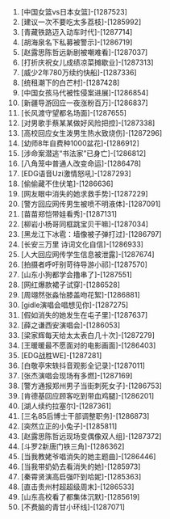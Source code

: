 
1. [中国女篮vs日本女篮]-[1287523]
1. [建议一次不要吃太多荔枝]-[1285992]
1. [青藏铁路迈入动车时代]-[1287714]
1. [胡海泉名下私募被警示]-[1286719]
1. [赵露思陈哲远新剧被嘲难看]-[1287037]
1. [打折庆祝女儿成绩凉菜摊歇业]-[1287313]
1. [威少2年780万续约快船]-[1287336]
1. [统租潮下的白芒村]-[1287428]
1. [中国女孩马代被性侵案进展]-[1286854]
1. [新疆导游回应一夜涨粉百万]-[1286837]
1. [长风渡守望都名场面]-[1287655]
1. [对男歌手蔡某某做好风险把控]-[1287338]
1. [高校回应女生泼男生热水致烧伤]-[1287296]
1. [幼师8年自费种1000盆花]-[1286912]
1. [涉命案潜逃“书法家”已身亡]-[1286812]
1. [八角笼中普通人改变命运]-[1286478]
1. [EDG语音Uzi激情怒吼]-[1287293]
1. [偷偷藏不住伏笔]-[1286636]
1. [网友眼中消失的她求救手势]-[1287229]
1. [警方回应网传男生被喷不明液体]-[1287091]
1. [苗苗郑恺带娃看秀]-[1287131]
1. [柳岩小杨哥同框跳宝贝干嘛]-[1287034]
1. [黑龙江下冰雹：墙像被子弹打过]-[1286797]
1. [长安三万里 诗词文化自信]-[1286933]
1. [人大回应网传学生信息被泄露]-[1287674]
1. [拍摄者呼吁别苛待导游小祁]-[1287570]
1. [山东小狗都学会撸串了]-[1287551]
1. [网红爆款裙子试穿]-[1286528]
1. [周翊然张淼怡膝盖吻花絮]-[1286881]
1. [gidle演唱会唱想见你]-[1287275]
1. [假如消失的她发生在屯子里]-[1287637]
1. [薛之谦西安演唱会]-[1286053]
1. [梁家辉每天给太太表白几十次]-[1287279]
1. [王暖暖最不愿面对的电影画面]-[1286403]
1. [EDG战胜WE]-[1287281]
1. [白敬亭宋轶抖音观影全记录]-[1287011]
1. [张杰演唱会现场有多燃]-[1287169]
1. [警方通报郑州男子当街刺死女子]-[1286753]
1. [肯德基回应顾客吃到带血鸡腿]-[1286201]
1. [湖人续约拉塞尔]-[1287361]
1. [三名85后博士干部调整职务]-[1286873]
1. [突然立正的小兔子]-[1285811]
1. [赵露思陈哲远现场变偶像双人组]-[1287372]
1. [斗罗2新唐门铁三角]-[1286362]
1. [当我教姥爷唱消失的她主题曲]-[1286446]
1. [当我带奶奶去看消失的她]-[1285973]
1. [秦霄贤演高启强吓到哈妮]-[1285363]
1. [直击贵州村超超级周末]-[1286533]
1. [山东高校看了都集体沉默]-[1285619]
1. [不费脑的青甘小环线]-[1287071]